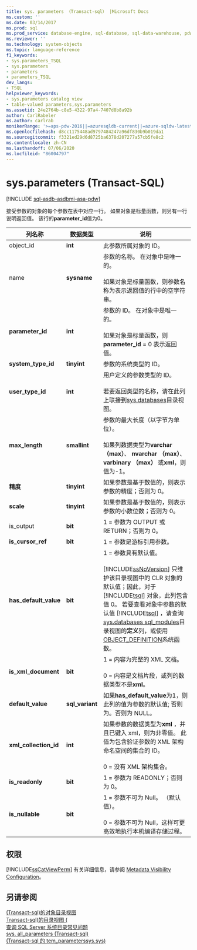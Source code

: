 ```yaml
---
title: sys. parameters （Transact-sql） |Microsoft Docs
ms.custom: ''
ms.date: 03/14/2017
ms.prod: sql
ms.prod_service: database-engine, sql-database, sql-data-warehouse, pdw
ms.reviewer: ''
ms.technology: system-objects
ms.topic: language-reference
f1_keywords:
- sys.parameters_TSQL
- sys.parameters
- parameters
- parameters_TSQL
dev_langs:
- TSQL
helpviewer_keywords:
- sys.parameters catalog view
- table-valued parameters,sys.parameters
ms.assetid: 24e2764b-c8e5-4322-97a4-7407d8b8a92b
author: CarlRabeler
ms.author: carlrab
monikerRange: '>=aps-pdw-2016||=azuresqldb-current||=azure-sqldw-latest||>=sql-server-2016||=sqlallproducts-allversions||>=sql-server-linux-2017||=azuresqldb-mi-current'
ms.openlocfilehash: d8cc1175448ad9797484247a96df830b9b019da1
ms.sourcegitcommit: f3321ed29d6d8725ba6378d207277a57cb5fe8c2
ms.contentlocale: zh-CN
ms.lasthandoff: 07/06/2020
ms.locfileid: "86004797"
---
```

# <a name="sysparameters-transact-sql"></a>sys.parameters (Transact-SQL)
[!INCLUDE [sql-asdb-asdbmi-asa-pdw](../../includes/applies-to-version/sql-asdb-asdbmi-asa-pdw.md)]

  接受参数的对象的每个参数在表中对应一行。 如果对象是标量函数，则另有一行说明返回值。 该行的**parameter_id**值为0。  
  
|列名称|数据类型|说明|  
|-----------------|---------------|-----------------|  
|object_id|**int**|此参数所属对象的 ID。|  
|name|**sysname**|参数的名称。 在对象中是唯一的。<br /><br /> 如果对象是标量函数，则参数名称为表示返回值的行中的空字符串。|  
|**parameter_id**|**int**|参数的 ID。 在对象中是唯一的。<br /><br /> 如果对象是标量函数，则**parameter_id** = 0 表示返回值。|  
|**system_type_id**|**tinyint**|参数的系统类型的 ID。|  
|**user_type_id**|**int**|用户定义的参数类型的 ID。<br /><br /> 若要返回类型的名称，请在此列上联接到[sys.databases](../../relational-databases/system-catalog-views/sys-types-transact-sql.md)目录视图。|  
|**max_length**|**smallint**|参数的最大长度（以字节为单位）。<br /><br /> 如果列数据类型为**varchar （max）**、 **nvarchar （max）**、 **varbinary （max）** 或**xml**，则值为-1。|  
|**精度**|**tinyint**|如果参数是基于数值的，则表示参数的精度；否则为 0。|  
|**scale**|**tinyint**|如果参数是基于数值的，则表示参数的小数位数；否则为 0。|  
|is_output|**bit**|1 = 参数为 OUTPUT 或 RETURN；否则为 0。|  
|**is_cursor_ref**|**bit**|1 = 参数是游标引用参数。|  
|**has_default_value**|**bit**|1 = 参数具有默认值。<br /><br /> [!INCLUDE[ssNoVersion](../../includes/ssnoversion-md.md)] 只维护该目录视图中的 CLR 对象的默认值；因此，对于 [!INCLUDE[tsql](../../includes/tsql-md.md)] 对象，此列包含值 0。 若要查看对象中参数的默认值 [!INCLUDE[tsql](../../includes/tsql-md.md)] ，请查询[sys.databases sql_modules](../../relational-databases/system-catalog-views/sys-sql-modules-transact-sql.md)目录视图的**定义**列，或使用[OBJECT_DEFINITION](../../t-sql/functions/object-definition-transact-sql.md)系统函数。|  
|**is_xml_document**|**bit**|1 = 内容为完整的 XML 文档。<br /><br /> 0 = 内容是文档片段，或列的数据类型不是**xml**。|  
|**default_value**|**sql_variant**|如果**has_default_value**为1，则此列的值为参数的默认值; 否则为。否则为 NULL。|  
|**xml_collection_id**|**int**|如果参数的数据类型为**xml** ，并且已键入 xml，则为非零值。 此值为包含验证参数的 XML 架构命名空间的集合的 ID。<br /><br /> 0 = 没有 XML 架构集合。|  
|**is_readonly**|**bit**|1 = 参数为 READONLY；否则为 0。|  
|**is_nullable**|**bit**|1 = 参数不可为 Null。 （默认值）。<br /><br /> 0 = 参数不可为 Null，这样可更高效地执行本机编译存储过程。|  
  
## <a name="permissions"></a>权限  
 [!INCLUDE[ssCatViewPerm](../../includes/sscatviewperm-md.md)] 有关详细信息，请参阅 [Metadata Visibility Configuration](../../relational-databases/security/metadata-visibility-configuration.md)。  
  
## <a name="see-also"></a>另请参阅  
 [&#40;Transact-sql&#41;的对象目录视图](../../relational-databases/system-catalog-views/object-catalog-views-transact-sql.md)   
 [Transact-sql&#41;的目录视图 &#40;](../../relational-databases/system-catalog-views/catalog-views-transact-sql.md)   
 [查询 SQL Server 系统目录常见问题](../../relational-databases/system-catalog-views/querying-the-sql-server-system-catalog-faq.md)   
 [sys. all_parameters &#40;Transact-sql&#41;](../../relational-databases/system-catalog-views/sys-all-parameters-transact-sql.md)   
 [&#40;Transact-sql 的 tem_parameterssys.sys&#41;](../../relational-databases/system-catalog-views/sys-system-parameters-transact-sql.md)  
  
  
